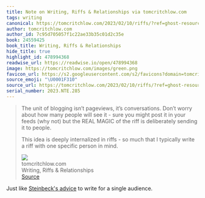 ```yaml
---
title: Note on Writing, Riffs & Relationships via tomcritchlow.com
tags: writing
canonical: https://tomcritchlow.com/2023/02/10/riffs/?ref=ghost-resources
author: tomcritchlow.com
author_id: 7c95d705057f1c22ae33b35c01d2c35e
book: 24559425
book_title: Writing, Riffs & Relationships
hide_title: true
highlight_id: 478994368
readwise_url: https://readwise.io/open/478994368
image: https://tomcritchlow.com/images/green.png
favicon_url: https://s2.googleusercontent.com/s2/favicons?domain=tomcritchlow.com
source_emoji: "\U0001F310"
source_url: https://tomcritchlow.com/2023/02/10/riffs/?ref=ghost-resources#:~:text=The%20unit%20of,person%20in%20mind.
serial_number: 2023.NTE.285
---
```

> The unit of blogging isn’t pageviews, it’s conversations. Don’t worry about how many people will see it - sure you might post it in your feeds (why not) but the REAL MAGIC of the riff is deliberately sending it to people.
> 
> This idea is deeply internalized in riffs - so much that I typically write a riff with one specific person in mind.
> <div class="quoteback-footer"><div class="quoteback-avatar"><img class="mini-favicon" src="https://s2.googleusercontent.com/s2/favicons?domain=tomcritchlow.com"></div><div class="quoteback-metadata"><div class="metadata-inner"><span style="display:none">FROM:</span><div aria-label="tomcritchlow.com" class="quoteback-author"> tomcritchlow.com</div><div aria-label="Writing, Riffs & Relationships" class="quoteback-title"> Writing, Riffs & Relationships</div></div></div><div class="quoteback-backlink"><a target="_blank" aria-label="go to the full text of this quotation" rel="noopener" href="https://tomcritchlow.com/2023/02/10/riffs/?ref=ghost-resources#:~:text=The%20unit%20of,person%20in%20mind." class="quoteback-arrow"> Source</a></div></div>

Just like [Steinbeck's advice](https://notes.joshbeckman.org/notes/478994630) to write for a single audience.